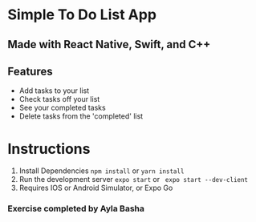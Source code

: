 # Simple To Do List App

## Made with React Native, Swift, and C++

## Features
* Add tasks to your list 
* Check tasks off your list
* See your completed tasks 
* Delete tasks from the 'completed' list

# Instructions

1. Install Dependencies
``` npm install ``` or ```yarn install```
2. Run the development server
``` expo start ``` or ``` expo start --dev-client```
3. Requires IOS or Android Simulator, or Expo Go

### Exercise completed by Ayla Basha
